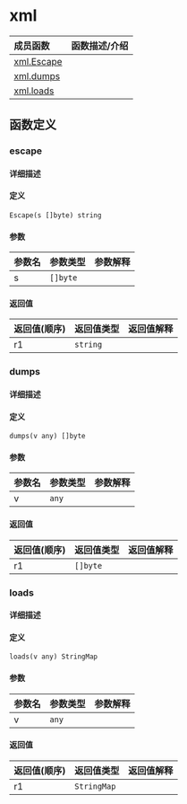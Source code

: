 # xml

|成员函数|函数描述/介绍|
|:------|:--------|
| [xml.Escape](#escape) ||
| [xml.dumps](#dumps) ||
| [xml.loads](#loads) ||


## 函数定义
### escape

#### 详细描述


#### 定义

`Escape(s []byte) string`

#### 参数
|参数名|参数类型|参数解释|
|:-----------|:---------- |:-----------|
| s | `[]byte` |   |

#### 返回值
|返回值(顺序)|返回值类型|返回值解释|
|:-----------|:---------- |:-----------|
| r1 | `string` |   |


### dumps

#### 详细描述


#### 定义

`dumps(v any) []byte`

#### 参数
|参数名|参数类型|参数解释|
|:-----------|:---------- |:-----------|
| v | `any` |   |

#### 返回值
|返回值(顺序)|返回值类型|返回值解释|
|:-----------|:---------- |:-----------|
| r1 | `[]byte` |   |


### loads

#### 详细描述


#### 定义

`loads(v any) StringMap`

#### 参数
|参数名|参数类型|参数解释|
|:-----------|:---------- |:-----------|
| v | `any` |   |

#### 返回值
|返回值(顺序)|返回值类型|返回值解释|
|:-----------|:---------- |:-----------|
| r1 | `StringMap` |   |



